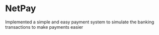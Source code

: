 # NetPay
Implemented a simple and easy payment system to simulate the banking transactions to make payments easier